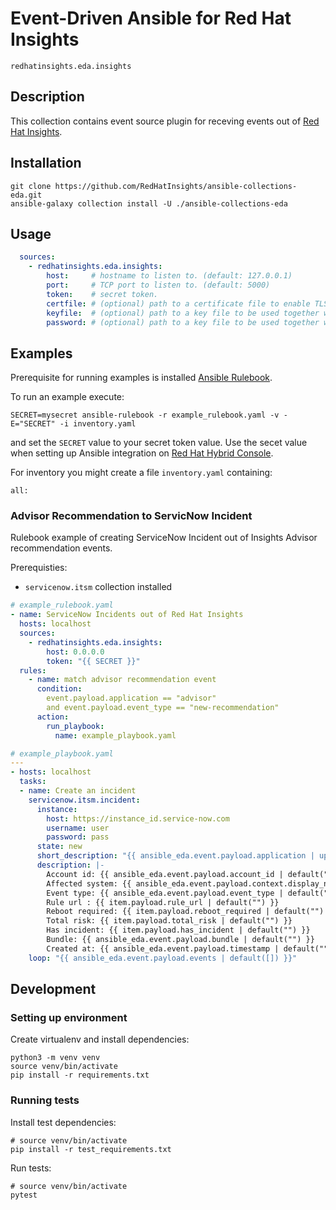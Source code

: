 # Event-Driven Ansible for Red Hat Insights

`redhatinsights.eda.insights`


## Description

This collection contains event source plugin for receving events out of
[Red Hat Insights](https://console.redhat.com/insights).


## Installation

```
git clone https://github.com/RedHatInsights/ansible-collections-eda.git
ansible-galaxy collection install -U ./ansible-collections-eda
```

## Usage

```yaml
  sources:
    - redhatinsights.eda.insights:
        host:     # hostname to listen to. (default: 127.0.0.1)
        port:     # TCP port to listen to. (default: 5000)
        token:    # secret token.
        certfile: # (optional) path to a certificate file to enable TLS support
        keyfile:  # (optional) path to a key file to be used together with certfile
        password: # (optional) path to a key file to be used together with certfile
```

## Examples

Prerequisite for running examples is installed [Ansible Rulebook](https://ansible-rulebook.readthedocs.io/en/stable/installation.html).


To run an example execute:
```
SECRET=mysecret ansible-rulebook -r example_rulebook.yaml -v -E="SECRET" -i inventory.yaml
```
and set the `SECRET` value to your secret token value.
Use the secet value when setting up Ansible integration on
[Red Hat Hybrid Console](https://console.redhat.com/settings/integrations).

For inventory you might create a file `inventory.yaml` containing:
```
all:
```


### Advisor Recommendation to ServicNow Incident

Rulebook example of creating ServiceNow Incident out of Insights Advisor recommendation events.

Prerequisties:
* `servicenow.itsm` collection installed

```yaml
# example_rulebook.yaml
- name: ServiceNow Incidents out of Red Hat Insights
  hosts: localhost
  sources:
    - redhatinsights.eda.insights:
        host: 0.0.0.0
        token: "{{ SECRET }}"
  rules:
    - name: match advisor recommendation event
      condition:
        event.payload.application == "advisor"
        and event.payload.event_type == "new-recommendation"
      action:
        run_playbook:
          name: example_playbook.yaml
```
```yaml
# example_playbook.yaml
---
- hosts: localhost
  tasks:
  - name: Create an incident
    servicenow.itsm.incident:
      instance:
        host: https://instance_id.service-now.com
        username: user
        password: pass
      state: new
      short_description: "{{ ansible_eda.event.payload.application | upper }}: {{ item.payload.rule_description | default('Recommendation') }}"
      description: |-
        Account id: {{ ansible_eda.event.payload.account_id | default("") }}
        Affected system: {{ ansible_eda.event.payload.context.display_name | default("") }}
        Event type: {{ ansible_eda.event.payload.event_type | default("") }}
        Rule url : {{ item.payload.rule_url | default("") }}
        Reboot required: {{ item.payload.reboot_required | default("") }}
        Total risk: {{ item.payload.total_risk | default("") }}
        Has incident: {{ item.payload.has_incident | default("") }}
        Bundle: {{ ansible_eda.event.payload.bundle | default("") }}
        Created at: {{ ansible_eda.event.payload.timestamp | default("") }}
    loop: "{{ ansible_eda.event.payload.events | default([]) }}"
```

## Development

### Setting up environment

Create virtualenv and install dependencies:
```
python3 -m venv venv
source venv/bin/activate
pip install -r requirements.txt
```

### Running tests

Install test dependencies:
```
# source venv/bin/activate
pip install -r test_requirements.txt
```

Run tests:
```
# source venv/bin/activate
pytest
```
